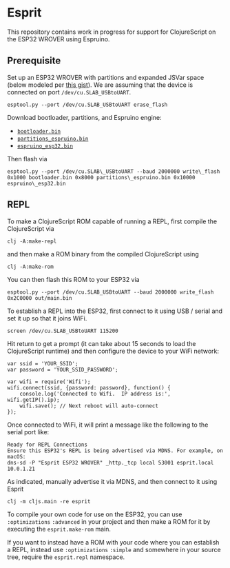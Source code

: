 # Esprit
This repository contains work in progress for support for ClojureScript on the ESP32 WROVER using Espruino.

## Prerequisite
Set up an ESP32 WROVER with partitions and expanded JSVar space (below modeled per [this gist][1]).
We are assuming that the device is connected on port `/dev/cu.SLAB_USBtoUART`.

	esptool.py --port /dev/cu.SLAB_USBtoUART erase_flash

Download bootloader, partitions, and Espruino engine:

- [`bootloader.bin`][2]
- [`partitions_espruino.bin`][3]
- [`espruino_esp32.bin`][4]	

Then flash via

	esptool.py --port /dev/cu.SLAB\_USBtoUART --baud 2000000 write\_flash 0x1000 bootloader.bin 0x8000 partitions\_espruino.bin 0x10000 espruino\_esp32.bin
## REPL
To make a ClojureScript ROM capable of running a REPL, first compile the ClojureScript via

	clj -A:make-repl

and then make a ROM binary from the compiled ClojureScript using

	clj -A:make-rom

You can then flash this ROM to your ESP32 via

	esptool.py --port /dev/cu.SLAB_USBtoUART --baud 2000000 write_flash 0x2C0000 out/main.bin

To establish a REPL into the ESP32, first connect to it using USB / serial and set it up so that it joins WiFi.

	screen /dev/cu.SLAB_USBtoUART 115200

Hit return to get a prompt (it can take about 15 seconds to load the ClojureScript runtime) and then configure the device to your WiFi network:

	var ssid = 'YOUR_SSID';
	var password = 'YOUR_SSID_PASSWORD';
	
	var wifi = require('Wifi');
	wifi.connect(ssid, {password: password}, function() {
	    console.log('Connected to Wifi.  IP address is:', wifi.getIP().ip);
	    wifi.save(); // Next reboot will auto-connect
	});
  
Once connected to WiFi, it will print a message like the following to the serial port like:

	Ready for REPL Connections
	Ensure this ESP32's REPL is being advertised via MDNS. For example, on macOS:
	dns-sd -P "Esprit ESP32 WROVER" _http._tcp local 53001 esprit.local 10.0.1.21

As indicated, manually advertise it via MDNS, and then connect to it using Esprit

	clj -m cljs.main -re esprit

To compile your own code for use on the ESP32, you can use `:optimizations` `:advanced` in your project and then make a ROM for it by executing the `esprit.make-rom` main.

If you want to instead have a ROM with your code where you can establish a REPL, instead use `:optimizations` `:simple` and somewhere in your source tree, require the `esprit.repl` namespace.

[1]:	https://gist.github.com/mfikes/5ed90e461229161ba9197461af888107
[2]:	http://planck-repl.org/releases/ESP32-REPL-1/bootloader.bin
[3]:	http://planck-repl.org/releases/ESP32-REPL-1/partitions_espruino.bin
[4]:	http://planck-repl.org/releases/ESP32-REPL-1/espruino_esp32.bin